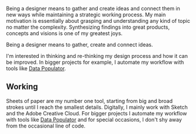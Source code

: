 

Being a designer means to gather and create ideas and connect them in new ways while maintaining a strategic working process. My main motivation is essentially about grasping and understanding any kind of topic no matter the complexity. Synthesizing findings into great products, concepts and visions is one of my greatest joys. 

Being a designer means to gather, create and connect ideas. 

I'm interested in thinking and re-thinking my design process and how it can be improved. In bigger projects for example, I automate my workflow with tools like [Data Populator][DataPop]. 

## Working

Sheets of paper are my number one tool, starting from big and broad strokes until I reach the smallest details. Digitally, I mainly work with Sketch and the Adobe Creative Cloud. For bigger projects I automate my workflow with tools like [Data Populator][DataPop] and for special occasions, I don't shy away from the occasional line of code.

[DataPop]: https://www.datapopulator.com/
